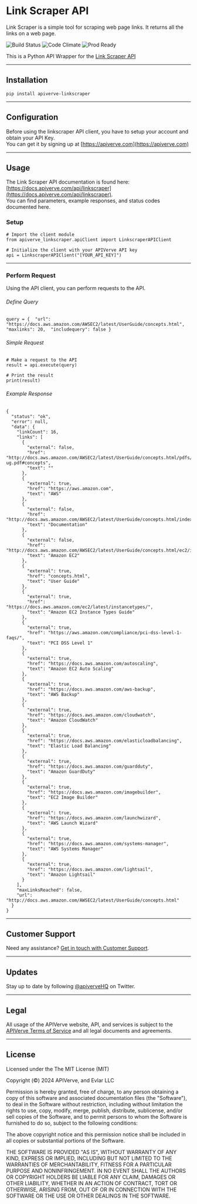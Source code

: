 Link Scraper API
============

Link Scraper is a simple tool for scraping web page links. It returns all the links on a web page.

![Build Status](https://img.shields.io/badge/build-passing-green)
![Code Climate](https://img.shields.io/badge/maintainability-B-purple)
![Prod Ready](https://img.shields.io/badge/production-ready-blue)

This is a Python API Wrapper for the [Link Scraper API](https://apiverve.com/marketplace/api/linkscraper)

---

## Installation
	pip install apiverve-linkscraper

---

## Configuration

Before using the linkscraper API client, you have to setup your account and obtain your API Key.  
You can get it by signing up at [https://apiverve.com](https://apiverve.com)

---

## Usage

The Link Scraper API documentation is found here: [https://docs.apiverve.com/api/linkscraper](https://docs.apiverve.com/api/linkscraper).  
You can find parameters, example responses, and status codes documented here.

### Setup

```
# Import the client module
from apiverve_linkscraper.apiClient import LinkscraperAPIClient

# Initialize the client with your APIVerve API key
api = LinkscraperAPIClient("[YOUR_API_KEY]")
```

---


### Perform Request
Using the API client, you can perform requests to the API.

###### Define Query

```
query = {  "url": "https://docs.aws.amazon.com/AWSEC2/latest/UserGuide/concepts.html",  "maxlinks": 20,  "includequery": false }
```

###### Simple Request

```
# Make a request to the API
result = api.execute(query)

# Print the result
print(result)
```

###### Example Response

```
{
  "status": "ok",
  "error": null,
  "data": {
    "linkCount": 16,
    "links": [
      {
        "external": false,
        "href": "http://docs.aws.amazon.com/AWSEC2/latest/UserGuide/concepts.html/pdfs/AWSEC2/latest/UserGuide/ec2-ug.pdf#concepts",
        "text": ""
      },
      {
        "external": true,
        "href": "https://aws.amazon.com",
        "text": "AWS"
      },
      {
        "external": false,
        "href": "http://docs.aws.amazon.com/AWSEC2/latest/UserGuide/concepts.html/index.html",
        "text": "Documentation"
      },
      {
        "external": false,
        "href": "http://docs.aws.amazon.com/AWSEC2/latest/UserGuide/concepts.html/ec2/index.html",
        "text": "Amazon EC2"
      },
      {
        "external": true,
        "href": "concepts.html",
        "text": "User Guide"
      },
      {
        "external": true,
        "href": "https://docs.aws.amazon.com/ec2/latest/instancetypes/",
        "text": "Amazon EC2 Instance Types Guide"
      },
      {
        "external": true,
        "href": "https://aws.amazon.com/compliance/pci-dss-level-1-faqs/",
        "text": "PCI DSS Level 1"
      },
      {
        "external": true,
        "href": "https://docs.aws.amazon.com/autoscaling",
        "text": "Amazon EC2 Auto Scaling"
      },
      {
        "external": true,
        "href": "https://docs.aws.amazon.com/aws-backup",
        "text": "AWS Backup"
      },
      {
        "external": true,
        "href": "https://docs.aws.amazon.com/cloudwatch",
        "text": "Amazon CloudWatch"
      },
      {
        "external": true,
        "href": "https://docs.aws.amazon.com/elasticloadbalancing",
        "text": "Elastic Load Balancing"
      },
      {
        "external": true,
        "href": "https://docs.aws.amazon.com/guardduty",
        "text": "Amazon GuardDuty"
      },
      {
        "external": true,
        "href": "https://docs.aws.amazon.com/imagebuilder",
        "text": "EC2 Image Builder"
      },
      {
        "external": true,
        "href": "https://docs.aws.amazon.com/launchwizard",
        "text": "AWS Launch Wizard"
      },
      {
        "external": true,
        "href": "https://docs.aws.amazon.com/systems-manager",
        "text": "AWS Systems Manager"
      },
      {
        "external": true,
        "href": "https://docs.aws.amazon.com/lightsail",
        "text": "Amazon Lightsail"
      }
    ],
    "maxLinksReached": false,
    "url": "http://docs.aws.amazon.com/AWSEC2/latest/UserGuide/concepts.html"
  }
}
```

---

## Customer Support

Need any assistance? [Get in touch with Customer Support](https://apiverve.com/contact).

---

## Updates
Stay up to date by following [@apiverveHQ](https://twitter.com/apiverveHQ) on Twitter.

---

## Legal

All usage of the APIVerve website, API, and services is subject to the [APIVerve Terms of Service](https://apiverve.com/terms) and all legal documents and agreements.

---

## License
Licensed under the The MIT License (MIT)

Copyright (&copy;) 2024 APIVerve, and Evlar LLC

Permission is hereby granted, free of charge, to any person obtaining a copy of this software and associated documentation files (the "Software"), to deal in the Software without restriction, including without limitation the rights to use, copy, modify, merge, publish, distribute, sublicense, and/or sell copies of the Software, and to permit persons to whom the Software is furnished to do so, subject to the following conditions:

The above copyright notice and this permission notice shall be included in all copies or substantial portions of the Software.

THE SOFTWARE IS PROVIDED "AS IS", WITHOUT WARRANTY OF ANY KIND, EXPRESS OR IMPLIED, INCLUDING BUT NOT LIMITED TO THE WARRANTIES OF MERCHANTABILITY, FITNESS FOR A PARTICULAR PURPOSE AND NONINFRINGEMENT. IN NO EVENT SHALL THE AUTHORS OR COPYRIGHT HOLDERS BE LIABLE FOR ANY CLAIM, DAMAGES OR OTHER LIABILITY, WHETHER IN AN ACTION OF CONTRACT, TORT OR OTHERWISE, ARISING FROM, OUT OF OR IN CONNECTION WITH THE SOFTWARE OR THE USE OR OTHER DEALINGS IN THE SOFTWARE.